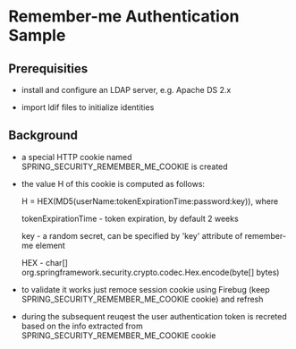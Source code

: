 Remember-me Authentication Sample
==================================
Prerequisities
--------------
* install and configure an LDAP server, e.g. Apache DS 2.x

* import ldif files to initialize identities


Background
----------
* a special HTTP cookie named SPRING_SECURITY_REMEMBER_ME_COOKIE is created

* the value H of this cookie is computed as follows:

  H = HEX(MD5(userName:tokenExpirationTime:password:key)), where

    tokenExpirationTime - token expiration, by default 2 weeks
    
    key - a random secret, can be specified by 'key' attribute of remember-me element
    
    HEX - char[] org.springframework.security.crypto.codec.Hex.encode(byte[] bytes)

* to validate it works just remoce session cookie using Firebug (keep SPRING_SECURITY_REMEMBER_ME_COOKIE cookie) and refresh

* during the subsequent reuqest the user authentication token is recreted based on the info extracted from SPRING_SECURITY_REMEMBER_ME_COOKIE cookie
